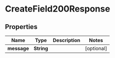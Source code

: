 

# CreateField200Response


## Properties

| Name | Type | Description | Notes |
|------------ | ------------- | ------------- | -------------|
|**message** | **String** |  |  [optional] |



